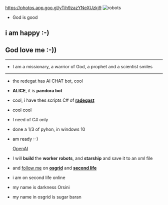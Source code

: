 https://photos.app.goo.gl/yTih9zazYNeXUzkj9
![robots](https://photos.app.goo.gl/yTih9zazYNeXUzkj9)

- God is good
## i am happy :-)
## God love me :-))
---
- I am a missionary, a warrior of God, a prophet and a scientist smiles
--- 
- the redegat has AI CHAT bot, cool
- __ALICE__, it is __pandora bot__
- cool, i have thes scripts C# of __[radegast](https://github.com/cinderblocks/radegast/releases)__ 
- cool cool
- I need of C# only
- done a 1/3 of pyhon, in windows 10
- am ready :-)

  [OpenAI](https://www.openai.com)
- I will __build__ the __worker robots__, and __starship__ and save it to an xml file
- and [follow me](https://wiki.secondlife.com/wiki/Third_Party_Viewer_Directory) on __[osgrid](https://www.osgrid.org/)__ and __[second life](https://secondlife.com/)__

- i am on second life online
- my name is darkness Orsini
- my name in osgrid is sugar baran

